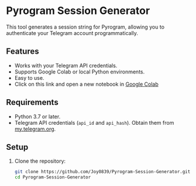 # Pyrogram Session Generator

This tool generates a session string for Pyrogram, allowing you to authenticate your Telegram account programmatically.

## Features
- Works with your Telegram API credentials.
- Supports Google Colab or local Python environments.
- Easy to use.
- Click on this link and open a new notebook in <a href="https://colab.research.google.com/" target="_blank">Google Colab</a>

## Requirements
- Python 3.7 or later.
- Telegram API credentials (`api_id` and `api_hash`). Obtain them from [my.telegram.org](https://my.telegram.org).

## Setup
1. Clone the repository:
   ```bash
   git clone https://github.com/Joy0839/Pyrogram-Session-Generator.git
   cd Pyrogram-Session-Generator
